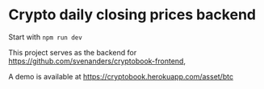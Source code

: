 # Crypto daily closing prices backend

Start with `npm run dev`

This project serves as the backend for https://github.com/svenanders/cryptobook-frontend,

A demo is available at https://cryptobook.herokuapp.com/asset/btc
